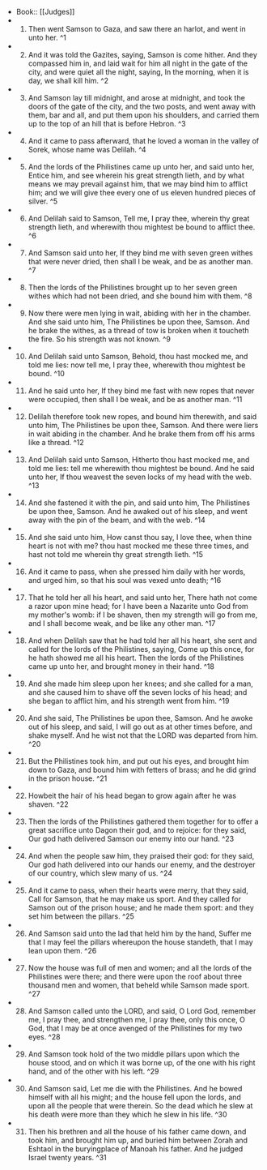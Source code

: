 - Book:: [[Judges]]
- 1. Then went Samson to Gaza, and saw there an harlot, and went in unto her. ^1
- 2. And it was told the Gazites, saying, Samson is come hither. And they compassed him in, and laid wait for him all night in the gate of the city, and were quiet all the night, saying, In the morning, when it is day, we shall kill him. ^2
- 3. And Samson lay till midnight, and arose at midnight, and took the doors of the gate of the city, and the two posts, and went away with them, bar and all, and put them upon his shoulders, and carried them up to the top of an hill that is before Hebron. ^3
- 4. And it came to pass afterward, that he loved a woman in the valley of Sorek, whose name was Delilah. ^4
- 5. And the lords of the Philistines came up unto her, and said unto her, Entice him, and see wherein his great strength lieth, and by what means we may prevail against him, that we may bind him to afflict him; and we will give thee every one of us eleven hundred pieces of silver. ^5
- 6. And Delilah said to Samson, Tell me, I pray thee, wherein thy great strength lieth, and wherewith thou mightest be bound to afflict thee. ^6
- 7. And Samson said unto her, If they bind me with seven green withes that were never dried, then shall I be weak, and be as another man. ^7
- 8. Then the lords of the Philistines brought up to her seven green withes which had not been dried, and she bound him with them. ^8
- 9. Now there were men lying in wait, abiding with her in the chamber. And she said unto him, The Philistines be upon thee, Samson. And he brake the withes, as a thread of tow is broken when it toucheth the fire. So his strength was not known. ^9
- 10. And Delilah said unto Samson, Behold, thou hast mocked me, and told me lies: now tell me, I pray thee, wherewith thou mightest be bound. ^10
- 11. And he said unto her, If they bind me fast with new ropes that never were occupied, then shall I be weak, and be as another man. ^11
- 12. Delilah therefore took new ropes, and bound him therewith, and said unto him, The Philistines be upon thee, Samson. And there were liers in wait abiding in the chamber. And he brake them from off his arms like a thread. ^12
- 13. And Delilah said unto Samson, Hitherto thou hast mocked me, and told me lies: tell me wherewith thou mightest be bound. And he said unto her, If thou weavest the seven locks of my head with the web. ^13
- 14. And she fastened it with the pin, and said unto him, The Philistines be upon thee, Samson. And he awaked out of his sleep, and went away with the pin of the beam, and with the web. ^14
- 15. And she said unto him, How canst thou say, I love thee, when thine heart is not with me? thou hast mocked me these three times, and hast not told me wherein thy great strength lieth. ^15
- 16. And it came to pass, when she pressed him daily with her words, and urged him, so that his soul was vexed unto death; ^16
- 17. That he told her all his heart, and said unto her, There hath not come a razor upon mine head; for I have been a Nazarite unto God from my mother's womb: if I be shaven, then my strength will go from me, and I shall become weak, and be like any other man. ^17
- 18. And when Delilah saw that he had told her all his heart, she sent and called for the lords of the Philistines, saying, Come up this once, for he hath showed me all his heart. Then the lords of the Philistines came up unto her, and brought money in their hand. ^18
- 19. And she made him sleep upon her knees; and she called for a man, and she caused him to shave off the seven locks of his head; and she began to afflict him, and his strength went from him. ^19
- 20. And she said, The Philistines be upon thee, Samson. And he awoke out of his sleep, and said, I will go out as at other times before, and shake myself. And he wist not that the LORD was departed from him. ^20
- 21. But the Philistines took him, and put out his eyes, and brought him down to Gaza, and bound him with fetters of brass; and he did grind in the prison house. ^21
- 22. Howbeit the hair of his head began to grow again after he was shaven. ^22
- 23. Then the lords of the Philistines gathered them together for to offer a great sacrifice unto Dagon their god, and to rejoice: for they said, Our god hath delivered Samson our enemy into our hand. ^23
- 24. And when the people saw him, they praised their god: for they said, Our god hath delivered into our hands our enemy, and the destroyer of our country, which slew many of us. ^24
- 25. And it came to pass, when their hearts were merry, that they said, Call for Samson, that he may make us sport. And they called for Samson out of the prison house; and he made them sport: and they set him between the pillars. ^25
- 26. And Samson said unto the lad that held him by the hand, Suffer me that I may feel the pillars whereupon the house standeth, that I may lean upon them. ^26
- 27. Now the house was full of men and women; and all the lords of the Philistines were there; and there were upon the roof about three thousand men and women, that beheld while Samson made sport. ^27
- 28. And Samson called unto the LORD, and said, O Lord God, remember me, I pray thee, and strengthen me, I pray thee, only this once, O God, that I may be at once avenged of the Philistines for my two eyes. ^28
- 29. And Samson took hold of the two middle pillars upon which the house stood, and on which it was borne up, of the one with his right hand, and of the other with his left. ^29
- 30. And Samson said, Let me die with the Philistines. And he bowed himself with all his might; and the house fell upon the lords, and upon all the people that were therein. So the dead which he slew at his death were more than they which he slew in his life. ^30
- 31. Then his brethren and all the house of his father came down, and took him, and brought him up, and buried him between Zorah and Eshtaol in the buryingplace of Manoah his father. And he judged Israel twenty years. ^31

